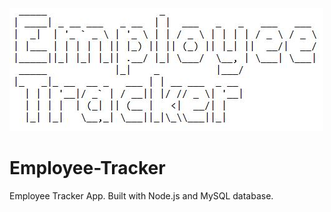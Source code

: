 ![Image description](ascii-character.JPG)
# Employee-Tracker
Employee Tracker App. Built with Node.js and MySQL database.





  
